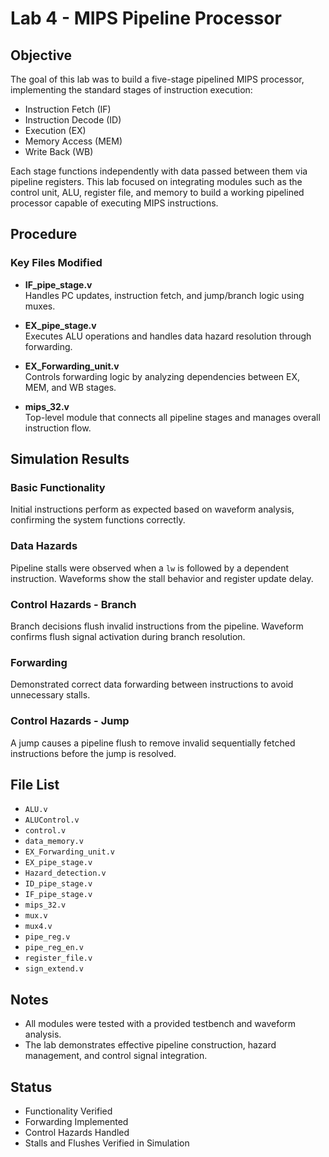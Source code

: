 # Lab 4 - MIPS Pipeline Processor

## Objective

The goal of this lab was to build a five-stage pipelined MIPS processor, implementing the standard stages of instruction execution:
- Instruction Fetch (IF)
- Instruction Decode (ID)
- Execution (EX)
- Memory Access (MEM)
- Write Back (WB)

Each stage functions independently with data passed between them via pipeline registers. This lab focused on integrating modules such as the control unit, ALU, register file, and memory to build a working pipelined processor capable of executing MIPS instructions.

## Procedure

### Key Files Modified
- **IF_pipe_stage.v**  
  Handles PC updates, instruction fetch, and jump/branch logic using muxes.

- **EX_pipe_stage.v**  
  Executes ALU operations and handles data hazard resolution through forwarding.

- **EX_Forwarding_unit.v**  
  Controls forwarding logic by analyzing dependencies between EX, MEM, and WB stages.

- **mips_32.v**  
  Top-level module that connects all pipeline stages and manages overall instruction flow.

## Simulation Results

### Basic Functionality
Initial instructions perform as expected based on waveform analysis, confirming the system functions correctly.

### Data Hazards
Pipeline stalls were observed when a `lw` is followed by a dependent instruction. Waveforms show the stall behavior and register update delay.

### Control Hazards - Branch
Branch decisions flush invalid instructions from the pipeline. Waveform confirms flush signal activation during branch resolution.

### Forwarding
Demonstrated correct data forwarding between instructions to avoid unnecessary stalls.

### Control Hazards - Jump
A jump causes a pipeline flush to remove invalid sequentially fetched instructions before the jump is resolved.

## File List

- `ALU.v`
- `ALUControl.v`
- `control.v`
- `data_memory.v`
- `EX_Forwarding_unit.v`
- `EX_pipe_stage.v`
- `Hazard_detection.v`
- `ID_pipe_stage.v`
- `IF_pipe_stage.v`
- `mips_32.v`
- `mux.v`
- `mux4.v`
- `pipe_reg.v`
- `pipe_reg_en.v`
- `register_file.v`
- `sign_extend.v`

## Notes

- All modules were tested with a provided testbench and waveform analysis.
- The lab demonstrates effective pipeline construction, hazard management, and control signal integration.

## Status

- Functionality Verified
- Forwarding Implemented
- Control Hazards Handled
- Stalls and Flushes Verified in Simulation
